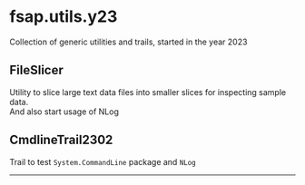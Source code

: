 # fsap.utils.y23
Collection of generic utilities and trails, started in the year 2023


## FileSlicer
Utility to slice large text data files into smaller slices for inspecting sample data.  
And also start usage of NLog


## CmdlineTrail2302
Trail to test `System.CommandLine` package and `NLog`


***
